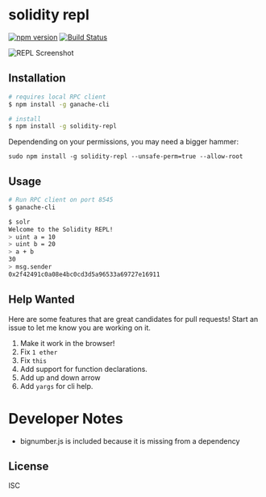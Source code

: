 # solidity repl
[![npm version](https://img.shields.io/npm/v/solidity-repl.svg)](https://npmjs.org/package/solidity-repl)
[![Build Status](https://travis-ci.org/raineorshine/solidity-repl.svg?branch=master)](https://travis-ci.org/raineorshine/solidity-repl)

![REPL Screenshot](https://raw.githubusercontent.com/raineorshine/solidity-repl/master/screenshot.png)

## Installation

```sh
# requires local RPC client
$ npm install -g ganache-cli

# install
$ npm install -g solidity-repl
```

Dependending on your permissions, you may need a bigger hammer:

```
sudo npm install -g solidity-repl --unsafe-perm=true --allow-root
```

## Usage

```sh
# Run RPC client on port 8545
$ ganache-cli

$ solr
Welcome to the Solidity REPL!
> uint a = 10
> uint b = 20
> a + b
30
> msg.sender
0x2f42491c0a08e4bc0cd3d5a96533a69727e16911
```

## Help Wanted

Here are some features that are great candidates for pull requests! Start an issue to let me know you are working on it.

1. Make it work in the browser!
1. Fix `1 ether`
1. Fix `this`
1. Add support for function declarations.
1. Add up and down arrow
1. Add `yargs` for cli help.

# Developer Notes

- bignumber.js is included because it is missing from a dependency

## License

ISC
